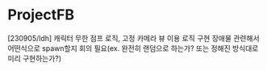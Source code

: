 # ProjectFB
[230905/ldh] 캐릭터 무한 점프 로직, 고정 카메라 뷰 이용 로직 구현
장애물 관련해서 어떤식으로 spawn할지 회의 필요(ex. 완전히 랜덤으로 하는가? 또는 정해진 방식대로 미리 구현하는가?)
